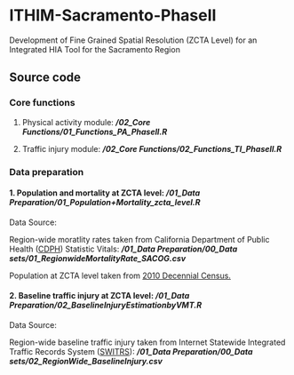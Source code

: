 # ITHIM-Sacramento-PhaseII
Development of Fine Grained Spatial Resolution (ZCTA Level) for an Integrated HIA Tool for the Sacramento Region

## Source code ##

### Core functions ###

1. Physical activity module: ***/02_Core Functions/01_Functions_PA_PhaseII.R***

2. Traffic injury module: ***/02_Core Functions/02_Functions_TI_PhaseII.R***

### Data preparation ###

#### 1. Population and mortality at ZCTA level: ***/01_Data Preparation/01_Population+Mortality_zcta_level.R***

Data Source: 

Region-wide moratlity rates taken from California Department of Public Health ([CDPH](http://https://www.cdph.ca.gov/Programs/CHSI/Pages/Data-and-Statistics-.aspx)) Statistic Vitals: 
***/01_Data Preparation/00_Data sets/01_RegionwideMortalityRate_SACOG.csv***

Population at ZCTA level taken from [2010 Decennial Census.](https://www.census.gov/programs-surveys/decennial-census/decade.2010.html)

#### 2. Baseline traffic injury at ZCTA level: ***/01_Data Preparation/02_BaselineInjuryEstimationbyVMT.R***

Data Source: 

Region-wide baseline traffic injury taken from Internet Statewide Integrated Traffic Records System ([SWITRS](https://www.chp.ca.gov/programs-services/services-information/switrs-internet-statewide-integrated-traffic-records-system)): 
***/01_Data Preparation/00_Data sets/02_RegionWide_BaselineInjury.csv***
